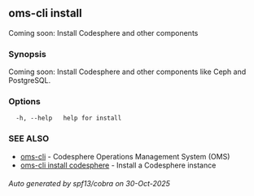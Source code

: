 ## oms-cli install

Coming soon: Install Codesphere and other components

### Synopsis

Coming soon: Install Codesphere and other components like Ceph and PostgreSQL.

### Options

```
  -h, --help   help for install
```

### SEE ALSO

* [oms-cli](oms-cli.md)	 - Codesphere Operations Management System (OMS)
* [oms-cli install codesphere](oms-cli_install_codesphere.md)	 - Install a Codesphere instance

###### Auto generated by spf13/cobra on 30-Oct-2025

